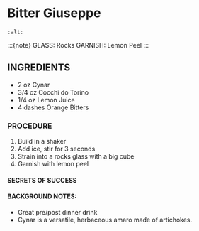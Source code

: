 # Bitter Giuseppe

```{image} ../images/
:alt: 
```

:::{note}
GLASS: Rocks
GARNISH: Lemon Peel
:::

## INGREDIENTS
* 2 oz      Cynar
* 3/4 oz    Cocchi do Torino
* 1/4 oz    Lemon Juice
* 4 dashes  Orange Bitters

### PROCEDURE
1. Build in a shaker
2. Add ice, stir for 3 seconds
3. Strain into a rocks glass with a big cube
4. Garnish with lemon peel

#### SECRETS OF SUCCESS

#### BACKGROUND NOTES:
* Great pre/post dinner drink
* Cynar is a versatile, herbaceous amaro made of artichokes.

